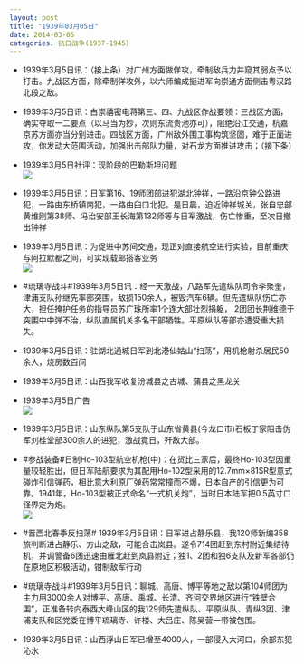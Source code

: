 ```yaml
---
layout: post
title: "1939年03月05日"
date: 2014-03-05
categories: 抗日战争(1937-1945)
---
```


<meta name="referrer" content="no-referrer" />

- 1939年3月5日讯：（接上条）对广州方面做佯攻，牵制敌兵力并窥其弱点予以打击。九战区方面，除牵制佯攻外，以六师编成挺进军向崇通方面侧击粤汉路北段之敌。 

- 1939年3月5日讯：白崇禧密电蒋第三、四、九战区作战要领：三战区方面，确实夺取一二要点（以马当为妙，次则东流贵池亦可），阻绝沿江交通，杭嘉京苏方面亦当分别进击。四战区方面，广州敌外围工事构筑坚固，难于正面进攻，你发动大范围活动，加强出击部队力量，对石龙方面推进攻击；（接下条） 

- 1939年3月5日社评：现阶段的巴勒斯坦问题 <br/><img src="https://ww4.sinaimg.cn/large/aca367d8jw1ee56c4sa8ij20mq0xjk9b.jpg" />

- 1939年3月5日讯：日军第16、19师团部进犯湖北钟祥，一路沿京钟公路进犯，一路由东桥镇南犯，一路由臼口北犯。是日晨，迫近钟祥城关，张自忠部黄维刚第38师、冯治安部王长海第132师等与日军激战，伤亡惨重，至次日撤出钟祥 

- 1939年3月5日讯：为促进中苏间交通，现正对直接航空进行实验，目前重庆与阿拉默都之间，可实现载邮搭客业务 <br/><img src="https://ww2.sinaimg.cn/large/aca367d8jw1ee54lqc3l1j208l05pgmd.jpg" />

- #琉璃寺战斗#1939年3月5日讯：经一天激战，八路军先遣纵队司令李聚奎，津浦支队孙继先率部突围，敌损150余人，被毁汽车6辆。但先遣纵队伤亡亦大，担任掩护任务的指导员苏广珠所率1个连大部壮烈捐躯， 2团团长荆维德于突围中中弹不治，纵队直属机关多名干部牺牲。平原纵队等部亦遭受重大损失。 

- 1939年3月5日讯：驻湖北通城日军到北港仙姑山“扫荡”，用机枪射杀居民50余人，烧房数百间 

- 1939年3月5日讯：山西我军收复汾城县之古城、蒲县之黑龙关 

- 1939年3月5日广告 <br/><img src="https://ww2.sinaimg.cn/large/aca367d8jw1ee4pa5ng8dj208k0gwjtx.jpg" />

- 1939年3月5日讯：山东纵队第5支队于山东省黄县(今龙口市)石板丁家阻击伪军刘桂堂部300余人的进犯，激战竟日，歼敌大部。 

- #参战装备#日制Ho-103型航空机枪(中)：在货比三家后，最终Ho-103型因重量较轻胜出，但日军陆航要求为其配用Ho-102型采用的12.7mm×81SR型意式碰炸引信弹药，相比意大利原厂弹药常常撞而不爆，日本自产的引信更为可靠。1941年，Ho-103型被正式命名“一式机关炮”，当时日本陆军把0.5英寸口径界定为炮。 <br/><img src="https://ww1.sinaimg.cn/large/aca367d8jw1ee4n956yzbj20m80m8gol.jpg" />

- #晋西北春季反扫荡# 1939年3月5日讯：日军进占静乐县，我120师新编358旅判断进占静乐、方山之敌，可能合击岚县。遂令714团赶到东村附近集结待机，并调警备6团迅速由雁北赶到岚县附近；独1、2团和独6支队及新军各部仍在原地区积极活动，钳制敌军行动 

- #琉璃寺战斗#1939年3月5日讯：聊城、高唐、博平等地之敌以第104师团为主力用3000余人对博平、高唐、禹城、长清、齐河交界地区进行“铁壁合围”，正准备转向泰西大峰山区的我129师先遣纵队、平原纵队、青纵3团、津浦支队和区党委在博平琉璃寺、许楼、大吕庄、陈吴营一带被包围。 

- 1939年3月5日讯：山西浮山日军已增至4000人，一部侵入大河口，余部东犯沁水 

